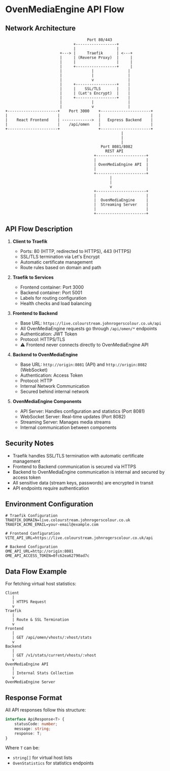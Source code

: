 # OvenMediaEngine API Flow

## Network Architecture

```
                                    Port 80/443
                              +------------------+
                              |                  |
                        +---> |     Traefik      | <---+
                        |     | (Reverse Proxy)  |     |
                        |     |                  |     |
                        |     +------------------+     |
                        |             |               |
                        |             |               |
                        |             v               |
                        |     +------------------+    |
                        |     |    SSL/TLS       |    |
                        |     | (Let's Encrypt)  |    |
                        |     +------------------+    |
                        |             |               |
                        |             v               |
+----------------------+    Port 3000    +----------------------+
|                      |                 |                      |
|    React Frontend    | ------------->  |   Express Backend    |
|                      |    /api/omen    |                      |
+----------------------+                 +----------------------+
                                                   |
                                                   |
                                                   |
                                          Port 8081/8082
                                            REST API
                                       +----------------------+
                                       |                      |
                                       | OvenMediaEngine API  |
                                       |                      |
                                       +----------------------+
                                              |
                                              |
                                              v
                                       +----------------------+
                                       |                      |
                                       |  OvenMediaEngine     |
                                       |  Streaming Server    |
                                       |                      |
                                       +----------------------+

```

## API Flow Description

1. **Client to Traefik**
   - Ports: 80 (HTTP, redirected to HTTPS), 443 (HTTPS)
   - SSL/TLS termination via Let's Encrypt
   - Automatic certificate management
   - Route rules based on domain and path

2. **Traefik to Services**
   - Frontend container: Port 3000
   - Backend container: Port 5001
   - Labels for routing configuration
   - Health checks and load balancing

3. **Frontend to Backend**
   - Base URL: `https://live.colourstream.johnrogerscolour.co.uk/api`
   - All OvenMediaEngine requests go through `/api/omen/*` endpoints
   - Authentication: JWT Token
   - Protocol: HTTPS/TLS
   - ⚠️ Frontend never connects directly to OvenMediaEngine API

4. **Backend to OvenMediaEngine**
   - Base URL: `http://origin:8081` (API) and `http://origin:8082` (WebSocket)
   - Authentication: Access Token
   - Protocol: HTTP
   - Internal Network Communication
   - Secured behind internal network

5. **OvenMediaEngine Components**
   - API Server: Handles configuration and statistics (Port 8081)
   - WebSocket Server: Real-time updates (Port 8082)
   - Streaming Server: Manages media streams
   - Internal communication between components

## Security Notes

- Traefik handles SSL/TLS termination with automatic certificate management
- Frontend to Backend communication is secured via HTTPS
- Backend to OvenMediaEngine communication is internal and secured by access token
- All sensitive data (stream keys, passwords) are encrypted in transit
- API endpoints require authentication

## Environment Configuration

```
# Traefik Configuration
TRAEFIK_DOMAIN=live.colourstream.johnrogerscolour.co.uk
TRAEFIK_ACME_EMAIL=your-email@example.com

# Frontend Configuration
VITE_API_URL=https://live.colourstream.johnrogerscolour.co.uk/api

# Backend Configuration
OME_API_URL=http://origin:8081
OME_API_ACCESS_TOKEN=0fc62ea62790ad7c
```

## Data Flow Example

For fetching virtual host statistics:

```
Client
   |
   | HTTPS Request
   v
Traefik
   |
   | Route & SSL Termination
   v
Frontend
   |
   | GET /api/omen/vhosts/:vhost/stats
   v
Backend
   |
   | GET /v1/stats/current/vhosts/:vhost
   v
OvenMediaEngine API
   |
   | Internal Stats Collection
   v
OvenMediaEngine Server
```

## Response Format

All API responses follow this structure:
```typescript
interface ApiResponse<T> {
    statusCode: number;
    message: string;
    response: T;
}
```

Where `T` can be:
- `string[]` for virtual host lists
- `OvenStatistics` for statistics endpoints 